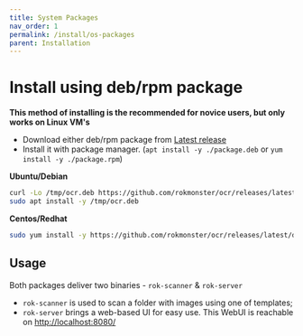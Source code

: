 ```yaml
---
title: System Packages
nav_order: 1
permalink: /install/os-packages
parent: Installation
---
```


# Install using deb/rpm package

**This method of installing is the recommended for novice users, but only works on Linux VM's**

- Download either deb/rpm package from [Latest release](https://github.com/rokmonster/ocr/releases/latest/) 
- Install it with package manager. (`apt install -y ./package.deb` or `yum install -y ./package.rpm`)

**Ubuntu/Debian**

```bash
curl -Lo /tmp/ocr.deb https://github.com/rokmonster/ocr/releases/latest/download/ocr.deb
sudo apt install -y /tmp/ocr.deb
```

**Centos/Redhat**

```bash
sudo yum install -y https://github.com/rokmonster/ocr/releases/latest/download/ocr.rpm
```

## Usage

Both packages deliver two binaries - `rok-scanner` & `rok-server`

- `rok-scanner` is used to scan a folder with images using one of templates;
- `rok-server` brings a web-based UI for easy use. This WebUI is reachable on [http://localhost:8080/](http://localhost:8080/)